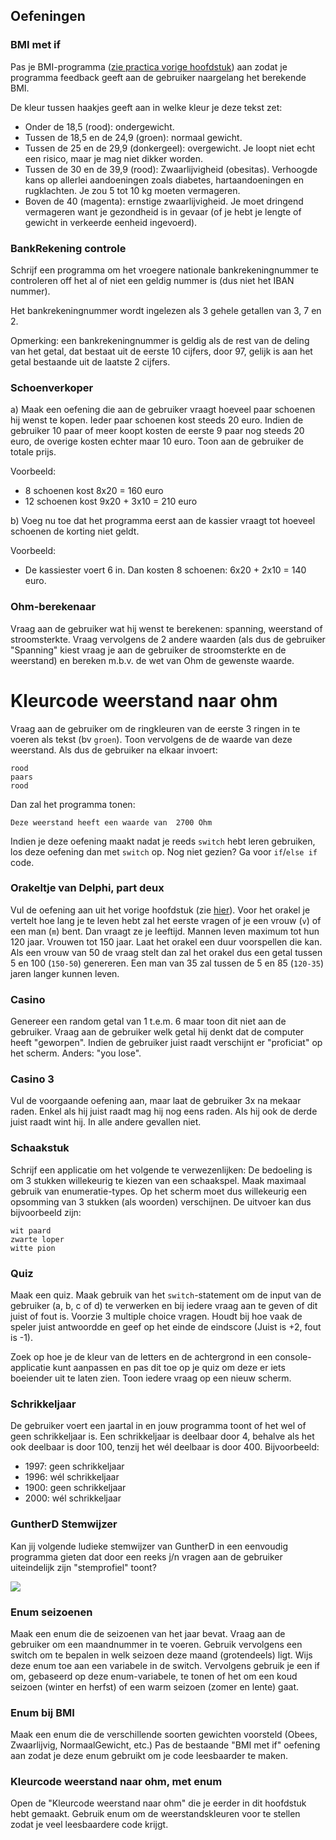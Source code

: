## Oefeningen

### BMI met if

Pas je BMI-programma ([zie practica vorige hoofdstuk](../3_data/A_Practica.md#bmi-berekenaar)) aan zodat je programma feedback geeft aan de gebruiker naargelang het berekende BMI.

De kleur tussen haakjes geeft aan in welke kleur je deze tekst zet:

* Onder de 18,5 (rood): ondergewicht.
* Tussen de 18,5 en de 24,9 (groen): normaal gewicht. 
* Tussen de 25 en de 29,9 (donkergeel): overgewicht. Je loopt niet echt een risico, maar je mag niet dikker worden.
* Tussen de 30 en de 39,9 (rood): Zwaarlijvigheid (obesitas). Verhoogde kans op allerlei aandoeningen zoals diabetes, hartaandoeningen en rugklachten. Je zou 5 tot 10 kg moeten vermageren.
* Boven de 40 (magenta): ernstige zwaarlijvigheid. Je moet dringend vermageren want je gezondheid is in gevaar (of je hebt je lengte of gewicht in verkeerde eenheid ingevoerd).

### BankRekening controle
Schrijf een programma om het vroegere nationale bankrekeningnummer te controleren off het al of niet een geldig nummer is (dus niet het IBAN nummer). 

Het bankrekeningnummer wordt ingelezen als 3 gehele getallen van 3, 7 en 2.

Opmerking: een bankrekeningnummer is geldig als de rest van de deling van het getal, dat bestaat uit de eerste 10 cijfers, door 97, gelijk is aan het getal bestaande uit de laatste 2 cijfers.

### Schoenverkoper
a) Maak een oefening die aan de gebruiker vraagt hoeveel paar schoenen hij wenst te kopen. Ieder paar schoenen kost steeds 20 euro. Indien de gebruiker 10 paar of meer koopt kosten de eerste 9 paar nog steeds 20 euro, de overige kosten echter maar 10 euro. Toon aan de gebruiker de totale prijs.

Voorbeeld:  
* 8 schoenen kost 8x20 = 160 euro
* 12 schoenen kost 9x20 + 3x10 = 210 euro

b) Voeg nu toe dat het programma eerst aan de kassier vraagt tot hoeveel schoenen de korting niet geldt. 

Voorbeeld:
* De kassiester voert 6 in. Dan kosten 8 schoenen: 6x20 + 2x10 = 140 euro.

### Ohm-berekenaar
Vraag aan de gebruiker wat hij wenst te berekenen: spanning, weerstand of stroomsterkte. Vraag vervolgens de 2 andere waarden (als dus de gebruiker "Spanning" kiest vraag je aan de gebruiker de stroomsterkte en de weerstand) en bereken m.b.v. de wet van Ohm de gewenste waarde.

# Kleurcode weerstand naar ohm
Vraag aan de gebruiker om de ringkleuren van de eerste 3 ringen in te voeren als tekst (bv ``groen``). Toon vervolgens de de waarde van deze weerstand.
Als dus de gebruiker na elkaar invoert:

```
rood
paars
rood
```
Dan zal het programma tonen:

``Deze weerstand heeft een waarde van  2700 Ohm``

Indien je deze oefening maakt nadat je reeds ``switch`` hebt leren gebruiken, los deze oefening dan met ``switch`` op. Nog niet gezien? Ga voor ``if``/``else if`` code.


### Orakeltje van Delphi, part deux
Vul de oefening aan uit het vorige hoofdstuk (zie [hier](../3_data/A_Practica.md#het-orakeltje-van-delphi)). Voor het orakel je vertelt hoe lang je te leven hebt zal het eerste vragen of je een vrouw (``v``) of een man (``m``) bent. Dan vraagt ze je leeftijd.
Mannen leven maximum tot hun 120 jaar. Vrouwen tot 150 jaar. Laat het orakel een duur voorspellen die kan. Als een vrouw van 50 de vraag stelt dan zal het orakel dus een getal tussen 5 en 100 (``150-50``) genereren. Een man van 35 zal tussen de 5 en 85 (``120-35``) jaren langer kunnen leven. 

### Casino
Genereer  een random getal van 1 t.e.m. 6 maar toon dit niet aan de gebruiker. Vraag aan de gebruiker welk getal hij denkt dat de computer heeft "geworpen". Indien de gebruiker juist raadt verschijnt er "proficiat" op het scherm. Anders: "you lose".

### Casino 3
Vul de voorgaande oefening aan, maar laat de gebruiker 3x na mekaar raden. Enkel als hij juist raadt mag hij nog eens raden. Als hij ook de derde juist raadt wint hij. In alle andere gevallen niet.

### Schaakstuk

Schrijf een applicatie om het volgende te verwezenlijken: De bedoeling is om 3 stukken willekeurig te kiezen van een schaakspel. 
Maak maximaal gebruik van enumeratie-types. Op het scherm moet dus willekeurig een opsomming van 3 stukken (als woorden) verschijnen. De uitvoer kan dus bijvoorbeeld zijn: 

```text
wit paard
zwarte loper
witte pion
```

### Quiz
Maak een quiz. Maak gebruik van het ``switch``-statement om de input van de gebruiker (a, b, c of d) te verwerken en bij iedere vraag aan te geven of dit juist of fout is. Voorzie 3 multiple choice vragen. Houdt bij hoe vaak de speler juist antwoordde en geef op het einde de eindscore (Juist is +2, fout is -1).

 Zoek op hoe je de kleur van de letters en de achtergrond in een console-applicatie kunt aanpassen en pas dit toe op je quiz om deze er iets boeiender uit te laten zien. Toon iedere vraag op een nieuw scherm.

### Schrikkeljaar
De gebruiker voert een jaartal in en jouw programma toont of het wel of geen schrikkeljaar is. Een schrikkeljaar is deelbaar door 4, behalve als het ook deelbaar is door 100, tenzij het wél deelbaar is door 400.
Bijvoorbeeld: 
* 1997: geen schrikkeljaar
* 1996: wél schrikkeljaar
* 1900: geen schrikkeljaar
* 2000: wél schrikkeljaar

### GuntherD Stemwijzer
Kan jij volgende ludieke stemwijzer van GuntherD in een eenvoudig programma gieten dat door een reeks j/n vragen aan de gebruiker uiteindelijk zijn "stemprofiel" toont?


![](../assets/2_beslissingen/stemwijzer.png)

### Enum seizoenen
Maak een enum die de seizoenen van het jaar bevat. Vraag aan de gebruiker om een maandnummer in te voeren. Gebruik vervolgens een switch om te bepalen in welk seizoen deze maand (grotendeels) ligt. Wijs deze enum toe aan een variabele in de switch.
Vervolgens gebruik je een if om, gebaseerd op deze enum-variabele, te tonen of het om een koud seizoen (winter en herfst) of een warm seizoen (zomer en lente) gaat.

### Enum bij BMI

Maak een enum die de verschillende soorten gewichten voorsteld (Obees, Zwaarlijvig, NormaalGewicht, etc.) Pas de bestaande "BMI met if" oefening aan zodat je deze enum gebruikt om je code leesbaarder te maken. 

### Kleurcode weerstand naar ohm, met enum
Open de "Kleurcode weerstand naar ohm" die je eerder in dit hoofdstuk hebt gemaakt. Gebruik enum om de weerstandskleuren voor te stellen zodat je veel leesbaardere code krijgt.

